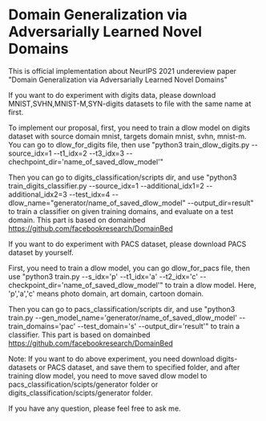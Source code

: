 # Domain Generalization via Adversarially Learned Novel Domains
This is official implementation about NeurIPS 2021 undereview paper "Domain Generalization via Adversarially Learned Novel Domains"


If you want to do experiment with digits data, please download MNIST,SVHN,MNIST-M,SYN-digits datasets to file with the same name at first.
  
To implement our proposal, first, you need to train a dlow model on digits dataset with source domain mnist, targets domain mnist, svhn, mnist-m. You can go to dlow_for_digits file, then use "python3 train_dlow_digits.py --source_idx=1 --t1_idx=2 --t3_idx=3 --chechpoint_dir='name_of_saved_dlow_model'"


Then you can go to digits_classification/scripts dir, and use "python3 train_digits_classifier.py --source_idx=1 --additional_idx1=2  --additional_idx2=3 --test_idx=4 --dlow_name="generator/name_of_saved_dlow_model" --output_dir=result" to train a classifier on given training domains, and evaluate on a test domain. This part is based on domainbed https://github.com/facebookresearch/DomainBed
 
 

If you want to do experiment with PACS dataset, please download PACS dataset by yourself. 
  
First, you need to train a dlow model, you can go dlow_for_pacs file, then use "python3 train.py --s_idx='p' --t1_idx='a' --t2_idx='c' --checkpoint_dir='name_of_saved_dlow_model'" to train a dlow model. Here, 'p','a','c' means photo domain, art domain, cartoon domain.
  
Then you can go to pacs_classification/scripts dir, and use "python3 train.py --gen_model_name='generator/name_of_saved_dlow_model' --train_domains='pac' --test_domain='s' --output_dir='result'"  to train a classifier. This part is based on domainbed https://github.com/facebookresearch/DomainBed
 
Note: If you want to do above experiment, you need download digits-datasets or PACS dataset, and save them to specified folder, and after training dlow model, you need to move saved dlow model to pacs_classification/scipts/generator folder or  digits_classification/scipts/generator folder.

If you have any question, please feel free to ask me.

